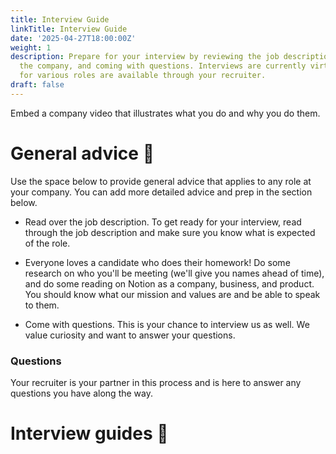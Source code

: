 ```yaml
---
title: Interview Guide
linkTitle: Interview Guide
date: '2025-04-27T18:00:00Z'
weight: 1
description: Prepare for your interview by reviewing the job description, researching
  the company, and coming with questions. Interviews are currently virtual, and resources
  for various roles are available through your recruiter.
draft: false
---
```


<!-- Unsupported block type: callout -->



Embed a company video that illustrates what you do and why you do them.

<!-- Unsupported block type: video -->

<!-- Unsupported block type: column_list -->

# General advice 📕

Use the space below to provide general advice that applies to any role at your company. You can add more detailed advice and prep in the section below.

- Read over the job description. To get ready for your interview, read through the job description and make sure you know what is expected of the role.

- Everyone loves a candidate who does their homework! Do some research on who you'll be meeting (we'll give you names ahead of time), and do some reading on Notion as a company, business, and product. You should know what our mission and values are and be able to speak to them.

- Come with questions. This is your chance to interview us as well. We value curiosity and want to answer your questions.



<!-- Unsupported block type: callout -->

<!-- Unsupported block type: column_list -->

### Questions

<!-- Unsupported block type: divider -->

Your recruiter is your partner in this process and is here to answer any questions you have along the way.

<!-- Unsupported block type: toggle -->

<!-- Unsupported block type: toggle -->

# Interview guides 📖

<!-- Unsupported block type: column_list -->



<!-- Unsupported block type: callout -->
